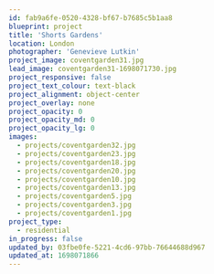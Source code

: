 ```yaml
---
id: fab9a6fe-0520-4328-bf67-b7685c5b1aa8
blueprint: project
title: 'Shorts Gardens'
location: London
photographer: 'Genevieve Lutkin'
project_image: coventgarden31.jpg
lead_image: coventgarden31-1698071730.jpg
project_responsive: false
project_text_colour: text-black
project_alignment: object-center
project_overlay: none
project_opacity: 0
project_opacity_md: 0
project_opacity_lg: 0
images:
  - projects/coventgarden32.jpg
  - projects/coventgarden23.jpg
  - projects/coventgarden18.jpg
  - projects/coventgarden20.jpg
  - projects/coventgarden10.jpg
  - projects/coventgarden13.jpg
  - projects/coventgarden5.jpg
  - projects/coventgarden3.jpg
  - projects/coventgarden1.jpg
project_type:
  - residential
in_progress: false
updated_by: 03fbe0fe-5221-4cd6-97bb-76644688d967
updated_at: 1698071866
---
```

